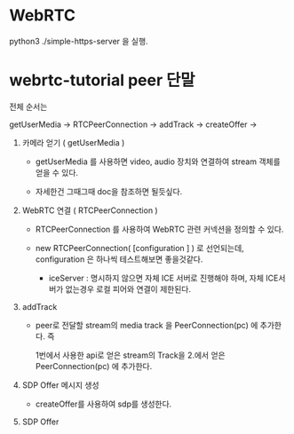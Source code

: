 # WebRTC

python3 ./simple-https-server 을 실행.




# webrtc-tutorial peer 단말

전체 순서는

getUserMedia -> RTCPeerConnection -> addTrack -> createOffer -> 


1. 카메라 얻기 ( getUserMedia )

   - getUserMedia 를 사용하면 video, audio 장치와 연결하여 stream 객체를 얻을 수 있다.

   - 자세한건 그때그때 doc을 참조하면 될듯싶다.

     

2. WebRTC 연결 ( RTCPeerConnection )
   - RTCPeerConnection 를 사용하여 WebRTC 관련 커넥션을 정의할 수 있다.
   - new RTCPeerConnection( [configuration ] ) 로 선언되는데, configuration 은 하나씩 테스트해보면 좋을것같다.
     
     - iceServer : 명시하지 않으면 자체 ICE 서버로 진행해야 하며, 자체 ICE서버가 없는경우 로컬 피어와 연결이 제한된다.  
     
       

3. addTrack

   - peer로 전달할 stream의 media track 을 PeerConnection(pc) 에 추가한다. 즉

     1번에서 사용한 api로 얻은 stream의 Track을 2.에서 얻은 PeerConnection(pc) 에 추가한다. 

     

4. SDP Offer 메시지 생성

   - createOffer를 사용하여 sdp를 생성한다.

     

5. SDP Offer

